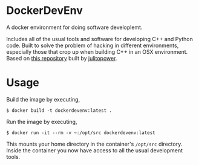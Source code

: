# DockerDevEnv

A docker environment for doing software developlemt. 

Includes all of the usual tools and software for developing C++ and Python code.
Built to solve the problem of hacking in different environments, especially
those that crop up when building C++ in an OSX environment. Based on [this
repository](https://github.com/julitopower/DockerCppDevEmacsClang) built by
[julitopower](https://github.com/julitopower).

# Usage

Build the image by executing,

```
$ docker build -t dockerdevenv:latest .
```

Run the image by executing,

```
$ docker run -it --rm -v ~:/opt/src dockerdevenv:latest
```

This mounts your home directory in the container's `/opt/src` directory. Inside
the container you now have access to all the usual development tools.

